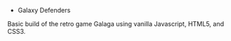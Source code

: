 * Galaxy Defenders

Basic build of the retro game Galaga using vanilla Javascript, HTML5, and CSS3. 